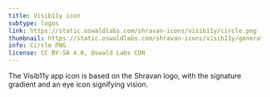 ```yaml
---
title: Visib11y icon
subtype: logos
link: https://static.oswaldlabs.com/shravan-icons/visib11y/circle.png
thumbnail: https://static.oswaldlabs.com/shravan-icons/visib11y/generated/android-chrome-144x144.png
info: Circle PNG
license: CC BY-SA 4.0, Oswald Labs CDN
---
```


The Visib11y app icon is based on the Shravan logo, with the signature gradient and an eye icon signifying vision.
